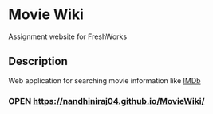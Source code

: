 # Movie Wiki
Assignment website for FreshWorks

## Description

Web application for searching movie information like [IMDb](https://www.imdb.com/) 

### OPEN https://nandhiniraj04.github.io/MovieWiki/
